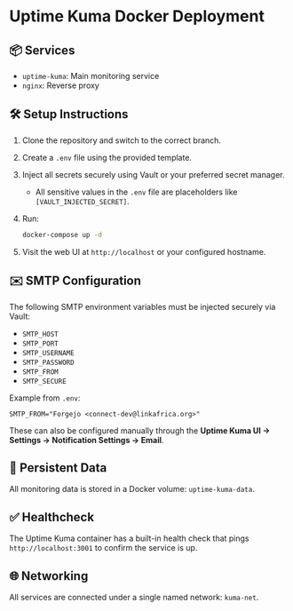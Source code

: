 # Uptime Kuma Docker Deployment

## 📦 Services

- `uptime-kuma`: Main monitoring service
- `nginx`: Reverse proxy

## 🛠️ Setup Instructions

1. Clone the repository and switch to the correct branch.
2. Create a `.env` file using the provided template.
3. Inject all secrets securely using Vault or your preferred secret manager.
   - All sensitive values in the `.env` file are placeholders like `[VAULT_INJECTED_SECRET]`.
4. Run:
   ```bash
   docker-compose up -d
   ```

5. Visit the web UI at `http://localhost` or your configured hostname.

## ✉️ SMTP Configuration

The following SMTP environment variables must be injected securely via Vault:

- `SMTP_HOST`
- `SMTP_PORT`
- `SMTP_USERNAME`
- `SMTP_PASSWORD`
- `SMTP_FROM`
- `SMTP_SECURE`

Example from `.env`:
```env
SMTP_FROM="Forgejo <connect-dev@linkafrica.org>"
```

These can also be configured manually through the **Uptime Kuma UI → Settings → Notification Settings → Email**.

## 📂 Persistent Data

All monitoring data is stored in a Docker volume: `uptime-kuma-data`.

## ✅ Healthcheck

The Uptime Kuma container has a built-in health check that pings `http://localhost:3001` to confirm the service is up.

## 🌐 Networking

All services are connected under a single named network: `kuma-net`.
